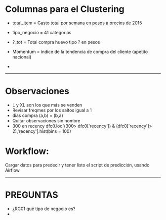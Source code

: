 # Columnas para el Clustering

* total_item = Gasto total por semana en pesos a precios
de 2015
* tipo_negocio = 41 categorias 

* ?_tot = Total compra huevo tipo ? en pesos
* Momentum = índice de la tendencia de compra del cliente (apetito nacional)
* 

***
# Observaciones 
* L y XL son los que más se venden 
* Revisar freqmes por los saltos igual a 1
* dias compra (a,b) = (b,a)
* Quitar observaciones sin nombre
* 300 en recency
dfc0.loc[(300> dfc0['recency']) & (dfc0['recency']> 2),'recency'].hist(bins = 100)

# Workflow:
Cargar datos para predecir y tener listo el script de predicción,
usando Airflow 

***

# PREGUNTAS

* ¿RC01 qué tipo de negocio es?
* 

